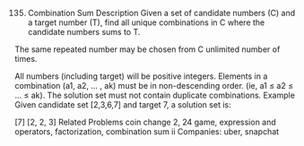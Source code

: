 135. Combination Sum
Description
Given a set of candidate numbers (C) and a target number (T), find all unique combinations in C where the candidate numbers sums to T.

The same repeated number may be chosen from C unlimited number of times.

All numbers (including target) will be positive integers.
Elements in a combination (a1, a2, … , ak) must be in non-descending order. (ie, a1 ≤ a2 ≤ … ≤ ak).
The solution set must not contain duplicate combinations.
Example
Given candidate set [2,3,6,7] and target 7, a solution set is:

[7]
[2, 2, 3]
Related Problems
coin change 2, 24 game, expression and operators, factorization, combination sum ii
Companies: uber, snapchat
